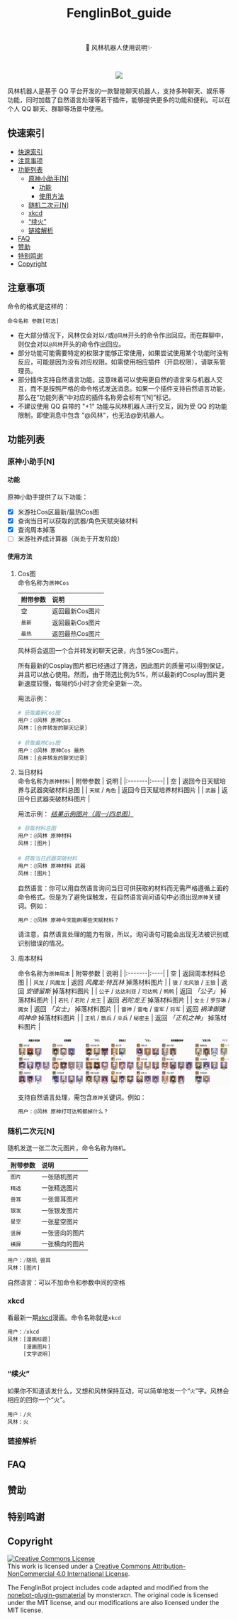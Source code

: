 <h1 align="center">FenglinBot_guide</h1></br>


<p align="center">🤖 风林机器人使用说明✨</p></br>

<p align="center"><img src='http://192.168.3.15:81/bot_status'></p>

风林机器人是基于 QQ 平台开发的一款智能聊天机器人，支持多种聊天、娱乐等功能，同时加载了自然语言处理等若干插件，能够提供更多的功能和便利。可以在个人 QQ 聊天、群聊等场景中使用。

## 快速索引

- [快速索引](#快速索引)
- [注意事项](#注意事项)
- [功能列表](#功能列表)
  - [原神小助手\[N\]](#原神小助手n)
    - [功能](#功能)
    - [使用方法](#使用方法)
  - [随机二次元\[N\]](#随机二次元n)
  - [xkcd](#xkcd)
  - [“续火”](#续火)
  - [链接解析](#链接解析)
- [FAQ](#faq)
- [赞助](#赞助)
- [特别鸣谢](#特别鸣谢)
- [Copyright](#copyright)

## 注意事项

命令的格式是这样的：

```QQ
命令名称 参数[可选]
```

- 在大部分情况下，风林仅会对以`/`或`@风林`开头的命令作出回应。而在群聊中，则仅会对以`@风林`开头的命令作出回应。
- 部分功能可能需要特定的权限才能够正常使用，如果尝试使用某个功能时没有反应，可能是因为没有对应权限。如需使用相应插件（开启权限），请联系管理员。
- 部分插件支持自然语言功能，这意味着可以使用更自然的语言来与机器人交互，而不是按照严格的命令格式发送消息。如果一个插件支持自然语言功能，那么在“功能列表”中对应的插件名称旁会标有“[N]”标记。
- 不建议使用 QQ 自带的 "+1" 功能与风林机器人进行交互，因为受 QQ 的功能限制，即使消息中包含 "@风林"，也无法@到机器人。

## 功能列表


### 原神小助手\[N]

#### 功能

原神小助手提供了以下功能：

- [x] 米游社Cos区最新/最热Cos图
- [x] 查询当日可以获取的武器/角色天赋突破材料
- [x] 查询周本掉落
- [ ] 米游社养成计算器（尚处于开发阶段）

#### 使用方法

1. Cos图  
命令名称为`原神Cos`

   | 附带参数 | 说明 |
   |:----|:----|
   | 空 | 返回最新Cos图片 |
   | `最新` | 返回最新Cos图片 |
   | `最热` | 返回最热Cos图片 |

   风林将会返回一个合并转发的聊天记录，内含5张Cos图片。  

   所有最新的Cosplay图片都已经通过了筛选，因此图片的质量可以得到保证，并且可以放心使用。然而，由于筛选比例为5%，所以最新的Cosplay图片更新速度较慢，每隔约5小时才会完全更新一次。

   用法示例：

   ```Python
   # 获取最新Cos图
   用户：@风林 原神Cos
   风林：[合并转发的聊天记录]

   # 获取最热Cos图
   用户：@风林 原神Cos 最热
   风林：[合并转发的聊天记录]
   ```

1. 当日材料  
   命令名称为`原神材料`
   | 附带参数 | 说明 |
   |:-------|:----|
   | 空 | 返回今日天赋培养与武器突破材料总图 |
   | `天赋` / `角色` | 返回今日天赋培养材料图片 |
   | `武器` | 返回今日武器突破材料图片 |

   用法示例：   *[结果示例图片（周一/四总图）](image/daily_demo.jpg)*  

   ```Python
   # 获取材料总图
   用户：@风林 原神材料
   风林：[图片]

   # 获取当日武器突破材料
   用户：@风林 原神材料 武器
   风林：[图片]
   ```

   自然语言：你可以用自然语言询问当日可供获取的材料而无需严格遵循上面的命令格式。但是为了避免误触发，在自然语言询问语句中必须出现`原神`关键词。例如：

   ```Python
   用户：@风林 原神今天能刷哪些天赋材料？
   ```

   请注意，自然语言处理的能力有限，所以，询问语句可能会出现无法被识别或识别错误的情况。

2. 周本材料  
   
   命令名称为`原神周本`
   | 附带参数 | 说明 |
   |:-------|:----|
   | 空 | 返回周本材料总图 |
   | `风龙` / `风魔龙` | 返回 *风魔龙·特瓦林* 掉落材料图片 |
   | `狼` / `北风狼` / `王狼` | 返回 *安德留斯* 掉落材料图片 |
   | `公子` / `达达利亚` / `可达鸭` / `鸭鸭` | 返回 *「公子」* 掉落材料图片 |
   | `若托` / `若陀` / `龙王` | 返回 *若陀龙王* 掉落材料图片 |
   | `女士` / `罗莎琳` / `魔女` | 返回 *「女士」* 掉落材料图片 |
   | `雷神` / `雷电` / `雷军` / `将军` | 返回 *祸津御建鸣神命* 掉落材料图片 |
   | `正机` / `散兵` / `伞兵` / `秘密主` | 返回 *「正机之神」* 掉落材料图片 |

   ![周本总图](image/weekly_demo.jpg)

   支持自然语言处理，需包含`原神`关键词。例如：
   
   ```Python
   用户：@风林 原神打可达鸭都掉什么？
   ```

### 随机二次元\[N]

   随机发送一张二次元图片，命令名称为`随机`。

   | 附带参数 | 说明 |
   |:--|:--|
   | `图片` | 一张随机图片 |
   | `精选` | 一张精选图片 |
   | `兽耳` | 一张兽耳图片 |
   | `银发` | 一张银发图片 |
   | `星空` | 一张星空图片 |
   | `竖屏` | 一张竖向的图片 |
   | `横屏` | 一张横向的图片 |

   ```Python
   用户：/随机 兽耳
   风林：[图片]
   ```

   自然语言：可以不加命令和参数中间的空格

### xkcd

看最新一期[xkcd](https://xkcd.com)漫画。命令名称就是`xkcd`
```Python
用户：/xkcd
风林：[漫画标题]
     [漫画图片]
     [文字说明]
```

### “续火”

如果你不知道该发什么，又想和风林保持互动，可以简单地发一个“`火`”字。风林会相应的回你一个“火”。
```
用户：/火
风林：火
```


### 链接解析

## FAQ

## 赞助

## 特别鸣谢



## Copyright

<a rel="license" href="http://creativecommons.org/licenses/by-nc/4.0/"><img alt="Creative Commons License" style="border-width:0" src="https://i.creativecommons.org/l/by-nc/4.0/88x31.png" /></a><br />This work is licensed under a <a rel="license" href="http://creativecommons.org/licenses/by-nc/4.0/">Creative Commons Attribution-NonCommercial 4.0 International License</a>.

The FenglinBot project includes code adapted and modified from the [nonebot-plugin-gsmaterial](https://github.com/monsterxcn/nonebot-plugin-gsmaterial) by monsterxcn. The original code is licensed under the MIT license, and our modifications are also licensed under the MIT license.


